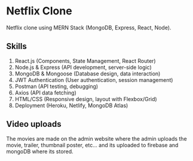 # Netflix Clone 
Netflix clone using MERN Stack (MongoDB, Express, React, Node).

## Skills
1. React.js (Components, State Management, React Router)
2. Node.js & Express (API development, server-side logic)
3. MongoDB & Mongoose (Database design, data interaction)
4. JWT Authentication (User authentication, session management)
5. Postman (API testing, debugging)
6. Axios (API data fetching)
7. HTML/CSS (Responsive design, layout with Flexbox/Grid)
8. Deployment (Heroku, Netlify, MongoDB Atlas)

## Video uploads
The movies are made on the admin website where the admin uploads the movie, trailer, thumbnail poster, etc... and its uploaded to firebase and mongoDB where its stored.




  



